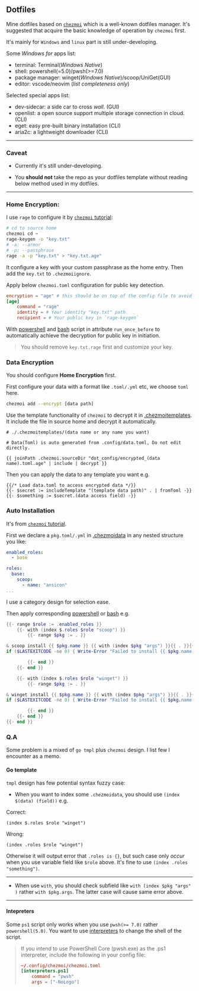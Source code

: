 ## Dotfiles

Mine dotfiles based on [`chezmoi`](https://www.chezmoi.io) which is a well-known dotfiles manager. It's suggested that acquire the basic knowledge of operation by `chezmoi` first.

It's mainly for `Windows` and `linux` part is still under-developing.

Some *Windows for* apps list:

- terminal: Terminal(*Windows Native*)
- shell: powershell(=5.0)/pwsh(>=7.0)
- package manager: winget(*Windows Native*)/scoop/UniGet(GUI)
- editor: vscode/neovim (*list completeness only*)

Selected special apps list:

- dev-sidecar: a side car to cross *wall*. (GUI)
- openlist: a open source support multiple storage connection in cloud. (CLI)
- eget: easy pre-built binary installation (CLI)
- aria2c: a lightweight downloader (CLI)

---

### Caveat

- Currently it's still under-developing.

- You **should not** take the repo as your dotfiles template without reading below method used in my dotfiles.

---

### Home Encryption:

I use `rage` to configure it by [`chezmoi` tutorial](https://www.chezmoi.io/user-guide/frequently-asked-questions/encryption/#how-do-i-configure-chezmoi-to-encrypt-files-but-only-request-a-passphrase-the-first-time-chezmoi-init-is-run):

```bash
# cd to source home
chezmoi cd ~
rage-keygen -o "key.txt"
# -a: --armor
# -p: --passphrase
rage -a -p "key.txt" > "key.txt.age"
```

It configure a key with your custom passphrase as the home entry. Then add the `key.txt` to `.chezmoiignore`.

Apply below `chezmoi.toml` configuration for public key detection.

```toml
encryption = "age" # this should be on top of the config file to avoid variable shadow
[age]
	command = "rage"
    identity = # Your identity "key.txt" path
    recipient = # Your public key in `rage-keygen`
```

With [powershell](./.chezmoiscripts/windows/run_once_before_00-decrypt-home.ps1.tmpl) and [bash](./.chezmoiscripts/linux/run_once_before_00-decrypt-home.sh.tmpl) script in attribute `run_once_before` to automatically achieve the decryption for public key in initiation.

> You should remove `key.txt.rage` first and customize your key.

### Data Encryption

You should configure **Home Encryption** first.

First configure your data with a format like `.toml/.yml` etc,
we choose `toml` here.

```bash
chezmoi add --encrypt [data path]
```

Use the template functionality of `chezmoi` to decrypt it in [.chezmoitemplates](./.chezmoitemplates/data).
It include the file in source home and decrypt it automatically.

```
# ./.chezmoitemplates/(data name or any name you want)

# Data(Toml) is auto generated from .config/data.toml, Do not edit directly.

{{ joinPath .chezmoi.sourceDir "dot_config/encrypted_(data name).toml.age" | include | decrypt }}
```

Then you can apply the data to any template you want e.g.

```
{{/* Load data.toml to access encrypted data */}}
{{- $secret := includeTemplate "(template data path)" . | fromToml -}}
{{- $something := $secret.(data access field) -}}
```

### Auto Installation

It's from [`chezmoi` tutorial](https://www.chezmoi.io/user-guide/advanced/install-packages-declaratively/).

First we declare a `pkg.toml/.yml` in [.chezmoidata](./.chezmoidata/pkgs.yml) in any nested structure you like:

```yml
enabled_roles:
  - base

roles:
  base:
    scoop:
      - name: "ansicon"
...
```

I use a category design for selection ease.

Then apply corresponding [powershell](./.chezmoiscripts/windows/run_onchange_after_00-install-pkg.ps1.tmpl) or [bash]() e.g.

```ps1
{{- range $role := .enabled_roles }}
    {{- with (index $.roles $role "scoop") }}
        {{- range $pkg := . }}

& scoop install {{ $pkg.name }} {{ with (index $pkg "args") }}{{ . }}{{ end }}
if ($LASTEXITCODE -ne 0) { Write-Error "Failed to install {{ $pkg.name }}" }

        {{- end }}
    {{- end }}

    {{- with (index $.roles $role "winget") }}
        {{- range $pkg := . }}

& winget install {{ $pkg.name }} {{ with (index $pkg "args") }}{{ . }}{{ end }} 
if ($LASTEXITCODE -ne 0) { Write-Error "Failed to install {{ $pkg.name }}" }

        {{- end }}
    {{- end }}
{{- end }}
```

### Q.A

Some problem is a mixed of `go tmpl` plus `chezmoi` design. I list few I encounter as a memo.

#### Go template

`tmpl` design has few potential syntax fuzzy case:

- When you want to index some `.chezmoidata`, you should use `(index $(data) (field))` e.g.

Correct:

```
(index $.roles $role "winget")
```

Wrong:

```
(index .roles $role "winget")
```

Otherwise it will output error that `.roles is {}`, but such case only *occur* when you use variable field like `$role` above. It's fine to use `(index .roles "something")`.

---

- When use `with`, you should check subfield like `with (index $pkg "args" )` rather `with $pkg.args`.
The latter case will cause same error above.

---

#### Intepreters

Some `ps1` script only works when you use `pwsh(>= 7.0)` rather `powershell(5.0)`. You want to use [interpreters](https://www.chezmoi.io/reference/configuration-file/interpreters/) to change the shell of the script.

> If you intend to use PowerShell Core (pwsh.exe) as the .ps1 interpreter, include the following in your config file:
> 
> ```toml
> ~/.config/chezmoi/chezmoi.toml
> [interpreters.ps1]
>     command = "pwsh"
>     args = ["-NoLogo"]
> ```
